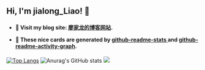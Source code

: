 ## Hi, I'm jialong_Liao! 👻

<h4>

- 🐳 Visit my blog site: <a href="https://liao-hexo.github.io">廖家龙的博客网站</a>.

- 💃 These nice cards are generated by <a href="https://github.com/anuraghazra/github-readme-stats">github-readme-stats
</a> and <a href="https://github.com/Ashutosh00710/github-readme-activity-graph">github-readme-activity-graph</a>.

</h4>

[![Top Langs](https://github-readme-stats.vercel.app/api/top-langs/?username=Liao-Hexo&layout=compact&theme=radical)](https://github.com/anuraghazra/github-readme-stats) ![Anurag's GitHub stats](https://github-readme-stats.vercel.app/api?username=Liao-Hexo&show_icons=true&theme=radical)
<img src="https://activity-graph.herokuapp.com/graph?username=Liao-Hexo&theme=rogue" />
